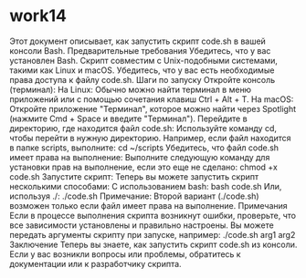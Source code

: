 # work14
Этот документ описывает, как запустить скрипт code.sh в вашей консоли Bash.
Предварительные требования
Убедитесь, что у вас установлен Bash. Скрипт совместим с Unix-подобными системами, такими как Linux и macOS.
Убедитесь, что у вас есть необходимые права доступа к файлу code.sh.
Шаги по запуску
Откройте консоль (терминал):
На Linux: Обычно можно найти терминал в меню приложений или с помощью сочетания клавиш Ctrl + Alt + T.
На macOS: Откройте приложение "Терминал", которое можно найти через Spotlight (нажмите Cmd + Space и введите "Терминал").
Перейдите в директорию, где находится файл code.sh: Используйте команду cd, чтобы перейти в нужную директорию. Например, если файл находится в папке scripts, выполните:
cd ~/scripts
Убедитесь, что файл code.sh имеет права на выполнение: Выполните следующую команду для установки прав на выполнение, если это еще не сделано:
chmod +x code.sh
Запустите скрипт: Теперь вы можете запустить скрипт несколькими способами:
С использованием bash:
bash code.sh
Или, используя ./:
./code.sh
Примечание: Второй вариант (./code.sh) возможен только если файл имеет права на выполнение.
Примечания
Если в процессе выполнения скрипта возникнут ошибки, проверьте, что все зависимости установлены и правильно настроены.
Вы можете передать аргументы скрипту при запуске, например:
./code.sh arg1 arg2
Заключение
Теперь вы знаете, как запустить скрипт code.sh из консоли. Если у вас возникли вопросы или проблемы, обратитесь к документации или к разработчику скрипта.
